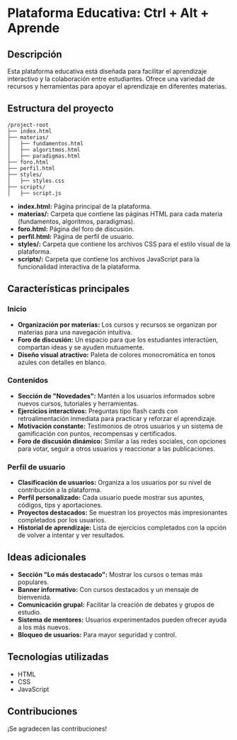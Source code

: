 # Plataforma Educativa: Ctrl + Alt + Aprende

## Descripción

Esta plataforma educativa está diseñada para facilitar el aprendizaje interactivo y la colaboración entre estudiantes. Ofrece una variedad de recursos y herramientas para apoyar el aprendizaje en diferentes materias.

## Estructura del proyecto

```
/project-root
├── index.html
├── materias/
│   ├── fundamentos.html
│   ├── algoritmos.html
│   ├── paradigmas.html
├── foro.html
├── perfil.html
├── styles/
│   ├── styles.css
├── scripts/
│   ├── script.js
```

* **index.html:** Página principal de la plataforma.
* **materias/:** Carpeta que contiene las páginas HTML para cada materia (fundamentos, algoritmos, paradigmas).
* **foro.html:** Página del foro de discusión.
* **perfil.html:** Página de perfil de usuario.
* **styles/:** Carpeta que contiene los archivos CSS para el estilo visual de la plataforma.
* **scripts/:** Carpeta que contiene los archivos JavaScript para la funcionalidad interactiva de la plataforma.


## Características principales

### Inicio

* **Organización por materias:** Los cursos y recursos se organizan por materias para una navegación intuitiva.
* **Foro de discusión:** Un espacio para que los estudiantes interactúen, compartan ideas y se ayuden mutuamente.
* **Diseño visual atractivo:** Paleta de colores monocromática en tonos azules con detalles en blanco.

### Contenidos

* **Sección de "Novedades":**  Mantén a los usuarios informados sobre nuevos cursos, tutoriales y herramientas.
* **Ejercicios interactivos:** Preguntas tipo flash cards con retroalimentación inmediata para practicar y reforzar el aprendizaje.
* **Motivación constante:** Testimonios de otros usuarios y un sistema de gamificación con puntos, recompensas y certificados.
* **Foro de discusión dinámico:** Similar a las redes sociales, con opciones para votar, seguir a otros usuarios y reaccionar a las publicaciones.

### Perfil de usuario

* **Clasificación de usuarios:**  Organiza a los usuarios por su nivel de contribución a la plataforma.
* **Perfil personalizado:**  Cada usuario puede mostrar sus apuntes, códigos, tips y aportaciones.
* **Proyectos destacados:**  Se muestran los proyectos más impresionantes completados por los usuarios.
* **Historial de aprendizaje:**  Lista de ejercicios completados con la opción de volver a intentar y ver resultados.

## Ideas adicionales

* **Sección "Lo más destacado":**  Mostrar los cursos o temas más populares.
* **Banner informativo:**  Con cursos destacados y un mensaje de bienvenida.
* **Comunicación grupal:**  Facilitar la creación de debates y grupos de estudio.
* **Sistema de mentores:**  Usuarios experimentados pueden ofrecer ayuda a los más nuevos.
* **Bloqueo de usuarios:**  Para mayor seguridad y control.

## Tecnologías utilizadas

* HTML
* CSS
* JavaScript

## Contribuciones

¡Se agradecen las contribuciones! 
